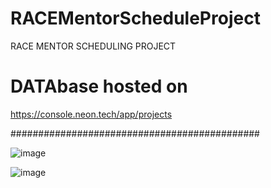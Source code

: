 # RACEMentorScheduleProject
RACE MENTOR SCHEDULING PROJECT

# DATAbase hosted on
https://console.neon.tech/app/projects

#############################################


![image](https://github.com/TenzinN611/RACEMentorScheduleProject/assets/72403510/06fa8a96-a2dd-47a9-8bf4-fc80f5e3a86a)

![image](https://github.com/TenzinN611/RACEMentorScheduleProject/assets/72403510/ff2c164c-c259-4100-a0e7-7f3579429c9a)


